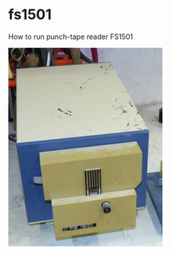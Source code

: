 # fs1501
How to run punch-tape reader FS1501

![alt text](https://github.com/radiolok/fs1501/blob/master/img/fs1501.jpg)
